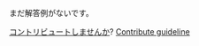 
まだ解答例がないです。

[コントリビュートしませんか](https://github.com/BFEdev/BFE.dev-solutions/blob/main/problem/create-your-own-promise_ja.md)?  [Contribute guideline](https://github.com/BFEdev/BFE.dev-solutions#how-to-contribute)
